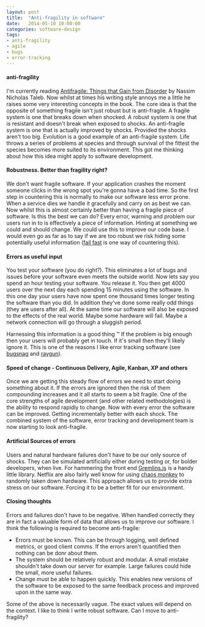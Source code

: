 ```yaml
---
layout: post
title:  "Anti-fragility in software"
date:   2014-05-10 10:00:00
categories: software-design
tags:
- anti-fragility
- agile
- bugs
- error-tracking
---
```


#### anti-fragility
I'm currently reading [Antifragile: Things that Gain from Disorder][book-antifragile] by Nassim Nicholas Taleb.
Now whilst at times his writing style annoys me a little he raises some very interesting concepts in the book.
The core idea is that the opposite of something fragile isn't just robust but is anti-fragile.
A fragile system is one that breaks down when shocked.
A robust system is one that is resistant and doesn't break when exposed to shocks.
An anti-fragile system is one that is actually improved by shocks. Provided the shocks aren't too big.
Evolution is a good example of an anti-fragile system.
Life throws a series of problems at species and through survival of the fittest the species becomes more suited to its environment.
This got me thinking about how this idea might apply to software development.

#### Robustness. Better than fragility right?
We don't want fragile software. If your application crashes the moment someone clicks in the wrong spot you're gonna have a bad time.
So the first step in countering this is normally to make our software less error prone.
When a service dies we handle it gracefully and carry on as best we can.
Now whilst this is almost certainly better than having a fragile piece of software. Is this the best we can do?
Every error, warning and problem our users run in to is effectively a piece of information. Hinting at something we could and should change.
We could use this to improve our code base.
I would even go as far as to say if we are too robust we risk hiding some potentially useful information ([fail fast][wiki-fail-fast] is one way of countering this).

#### Errors as useful input
You test your software (you do right?).
This eliminates a lot of bugs and issues before your software even meets the outside world.
Now lets say you spend an hour testing your software.
You release it. You then get 4000 users over the next day each spending 15 minutes using the software.
In this one day your users have now spent one thousand times longer testing the software than you did.
In addition they've done some really odd things (they are users after all).
At the same time our software will also be exposed to the effects of the real world. Maybe some hardware will fail.
Maybe a network connection will go through a sluggish period.

Harnessing this information is a good thing &trade;
If the problem is big enough then your users will probably get in touch.
If it's small then they'll likely ignore it.
This is one of the reasons I like error tracking software (see [bugsnag][errors-bugsnag] and [raygun][errors-raygun]).

#### Speed of change - Continuous Delivery, Agile, Kanban, XP and others
Once we are getting this steady flow of errors we need to start doing something about it.
If the errors are ignored then the risk of them compounding increases and it all starts to seem a bit fragile.
One of the core strengths of agile development (and other related methodologies) is the ability to respond rapidly to change.
Now with every error the software can be improved. Getting incrementally better with each shock.
The combined system of the software, error tracking and development team is now starting to look anti-fragile.

#### Artificial Sources of errors
Users and natural hardware failures don't have to be our only source of shocks.
They can be simulated artificially either during testing or, for bolder developers, when live.
For hammering the front end [Gremlins.js][random-gemlins] is a handy little library.
Netflix are also fairly well know for using [chaos monkey][random-chaosmonkey] to randomly taken down hardware.
This approach allows us to provide extra stress on our software. Forcing it to be a better fit for our environment.

#### Closing thoughts
Errors and failures don't have to be negative.
When handled correctly they are in fact a valuable form of data that allows us to improve our software.
I think the following is required to become anti-fragile:

 * Errors must be known. This can be through logging, well defined metrics, or good client comms. If the errors
 aren't quantified then nothing can be donr about them.
 * The system should be relatively robust and modular. A small mistake shouldn't take down our server for example.
 Large failures could hide the small, more useful failures.
 * Change must be able to happen quickly.
 This enables new versions of the software to be exposed to the same feedback process and improved upon in the same way.

Some of the above is necessarily vague. The exact values will depend on the context.
I like to think I write robust software. Can I move to anti-fragility?

[book-antifragile]: http://en.wikipedia.org/wiki/Antifragile
[errors-bugsnag]: http://bugsnag.com
[errors-raygun]: http://raygun.io
[random-gemlins]: https://github.com/marmelab/gremlins.js
[random-chaosmonkey]: https://github.com/Netflix/SimianArmy
[wiki-fail-fast]: http://en.wikipedia.org/wiki/Fail-fast